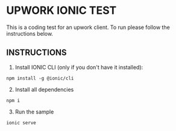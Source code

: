 # UPWORK IONIC TEST

This is a coding test for an upwork client. To run please follow the instructions below.

## INSTRUCTIONS

1. Install IONIC CLI (only if you don't have it installed): 
```
npm install -g @ionic/cli
```

2. Install all dependencies
```
npm i
```

3. Run the sample
```
ionic serve
```